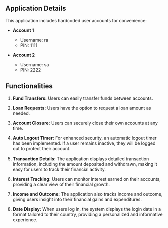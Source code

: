 Application Details
--------------------

This application includes hardcoded user accounts for convenience:

- **Account 1**
  - Username: ra
  - PIN: 1111

- **Account 2**
  - Username: sa
  - PIN: 2222

Functionalities
---------------

1. **Fund Transfers:** Users can easily transfer funds between accounts.

2. **Loan Requests:** Users have the option to request a loan amount as needed.

3. **Account Closure:** Users can securely close their own accounts at any time.

4. **Auto Logout Timer:** For enhanced security, an automatic logout timer has been implemented. If a user remains inactive, they will be logged out to protect their account.

5. **Transaction Details:** The application displays detailed transaction information, including the amount deposited and withdrawn, making it easy for users to track their financial activity.

6. **Interest Tracking:** Users can monitor interest earned on their accounts, providing a clear view of their financial growth.

7. **Income and Outcome:** The application also tracks income and outcome, giving users insight into their financial gains and expenditures.

8. **Date Display:** When users log in, the system displays the login date in a format tailored to their country, providing a personalized and informative experience.

